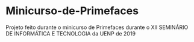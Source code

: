 # Minicurso-de-Primefaces
Projeto feito durante o minicurso de Primefaces durante o XII SEMINÁRIO DE INFORMÁTICA E TECNOLOGIA da UENP de 2019
